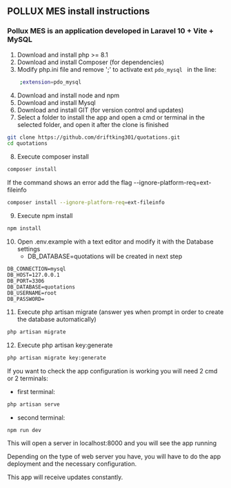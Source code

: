 ## POLLUX MES install instructions

### Pollux MES is an application developed in Laravel 10 + Vite + MySQL

1. Download and install php >= 8.1
2. Download and install Composer (for dependencies)
3. Modify php.ini file and remove ';' to activate ext ```pdo_mysql ``` in the line:
```bash
    ;extension=pdo_mysql
```
4. Download and install node and npm 
5. Download and install Mysql
6. Download and install GIT (for version control and updates)
7. Select a folder to install the app and open a cmd or terminal in the selected folder, and open it after the clone is finished
```bash
git clone https://github.com/driftking301/quotations.git
cd quotations
```
8. Execute composer install 
```bash
composer install
```
If the command shows an error add the flag --ignore-platform-req=ext-fileinfo

```bash
composer install --ignore-platform-req=ext-fileinfo
```
9. Execute npm install
```bash
npm install
```
10. Open .env.example with a text editor and modify it with the Database settings
    - DB_DATABASE=quotations will be created in next step
```
DB_CONNECTION=mysql
DB_HOST=127.0.0.1
DB_PORT=3306
DB_DATABASE=quotations
DB_USERNAME=root
DB_PASSWORD=
```
11. Execute php artisan migrate (answer yes when prompt in order to create the database automatically)
```bash
php artisan migrate
```
12. Execute php artisan key:generate
```bash
php artisan migrate key:generate
```

If you want to check the app configuration is working you will need 2 cmd or 2 terminals:
- first terminal:
```bash
php artisan serve
```
- second terminal:
```bash
npm run dev
```
This will open a server in localhost:8000 and you will see the app running

Depending on the type of web server you have, you will have to do the app deployment and the necessary configuration.

This app will receive updates constantly.

